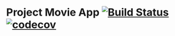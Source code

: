 # Project Movie App [![Build Status](https://travis-ci.com/ADMoreau/movie_app.svg?branch=master)](https://travis-ci.com/ADMoreau/movie_app) [![codecov](https://codecov.io/gh/ADMoreau/movie_app/branch/master/graph/badge.svg)](https://codecov.io/gh/ADMoreau/moview_app)